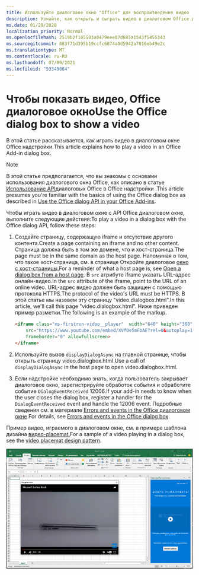 ```yaml
---
title: Используйте диалоговое окно "Office" для воспроизведения видео
description: Узнайте, как открыть и сыграть видео в диалоговом Office диалоговом окне
ms.date: 01/29/2020
localization_priority: Normal
ms.openlocfilehash: 2519b2f105503a0479eee07d885a1543f5455343
ms.sourcegitcommit: 883f71d395b19ccfc6874a0d5942a7016eb49e2c
ms.translationtype: MT
ms.contentlocale: ru-RU
ms.lasthandoff: 07/09/2021
ms.locfileid: "53349884"
---
```

# <a name="use-the-office-dialog-box-to-show-a-video"></a><span data-ttu-id="09d4c-103">Чтобы показать видео, Office диалоговое окно</span><span class="sxs-lookup"><span data-stu-id="09d4c-103">Use the Office dialog box to show a video</span></span>

<span data-ttu-id="09d4c-104">В этой статье рассказывается, как играть видео в диалоговом окне Office надстройки.</span><span class="sxs-lookup"><span data-stu-id="09d4c-104">This article explains how to play a video in an Office Add-in dialog box.</span></span>

> [!NOTE]
> <span data-ttu-id="09d4c-105">В этой статье предполагается, что вы знакомы с основами использования диалогового окна Office, как описано в статье [Использование API](dialog-api-in-office-add-ins.md)диалоговых Office в Office надстройки .</span><span class="sxs-lookup"><span data-stu-id="09d4c-105">This article presumes you're familiar with the basics of using the Office dialog box as described in [Use the Office dialog API in your Office Add-ins](dialog-api-in-office-add-ins.md).</span></span>

<span data-ttu-id="09d4c-106">Чтобы играть видео в диалоговом окне с API Office диалоговом окне, выполните следующие действия:</span><span class="sxs-lookup"><span data-stu-id="09d4c-106">To play a video in a dialog box with the Office dialog API, follow these steps:</span></span>

1. <span data-ttu-id="09d4c-107">Создайте страницу, содержащую iframe и отсутствие другого контента.</span><span class="sxs-lookup"><span data-stu-id="09d4c-107">Create a page containing an iframe and no other content.</span></span> <span data-ttu-id="09d4c-108">Страница должна быть в том же домене, что и хост-страница.</span><span class="sxs-lookup"><span data-stu-id="09d4c-108">The page must be in the same domain as the host page.</span></span> <span data-ttu-id="09d4c-109">Напоминая о том, что такое хост-страница, см. в странице Откройте диалоговое [окно с хост-страницы.](dialog-api-in-office-add-ins.md#open-a-dialog-box-from-a-host-page)</span><span class="sxs-lookup"><span data-stu-id="09d4c-109">For a reminder of what a host page is, see [Open a dialog box from a host page](dialog-api-in-office-add-ins.md#open-a-dialog-box-from-a-host-page).</span></span> <span data-ttu-id="09d4c-110">В `src` атрибуте iframe указать URL-адрес онлайн-видео.</span><span class="sxs-lookup"><span data-stu-id="09d4c-110">In the `src` attribute of the iframe, point to the URL of an online video.</span></span> <span data-ttu-id="09d4c-111">URL-адрес видео должен быть защищен с помощью протокола HTTPS.</span><span class="sxs-lookup"><span data-stu-id="09d4c-111">The protocol of the video's URL must be HTTPS.</span></span> <span data-ttu-id="09d4c-112">В этой статье мы назовем эту страницу "video.dialogbox.html".</span><span class="sxs-lookup"><span data-stu-id="09d4c-112">In this article, we'll call this page "video.dialogbox.html".</span></span> <span data-ttu-id="09d4c-113">Ниже приведен пример разметки.</span><span class="sxs-lookup"><span data-stu-id="09d4c-113">The following is an example of the markup.</span></span>

    ```HTML
    <iframe class="ms-firstrun-video__player"  width="640" height="360"
        src="https://www.youtube.com/embed/XVfOe5mFbAE?rel=0&autoplay=1"
        frameborder="0" allowfullscreen>
    </iframe>
    ```

2. <span data-ttu-id="09d4c-114">Используйте вызов `displayDialogAsync` на главной странице, чтобы открыть страницу video.dialogbox.html.</span><span class="sxs-lookup"><span data-stu-id="09d4c-114">Use a call of `displayDialogAsync` in the host page to open video.dialogbox.html.</span></span>
3. <span data-ttu-id="09d4c-115">Если надстройке необходимо знать, когда пользователь закрывает диалоговое окно, зарегистрируйте обработок события и обработите событие `DialogEventReceived` 12006.</span><span class="sxs-lookup"><span data-stu-id="09d4c-115">If your add-in needs to know when the user closes the dialog box, register a handler for the `DialogEventReceived` event and handle the 12006 event.</span></span> <span data-ttu-id="09d4c-116">Подробные сведения см. в материале [Errors and events in the Office диалоговом окне](dialog-handle-errors-events.md).</span><span class="sxs-lookup"><span data-stu-id="09d4c-116">For details, see [Errors and events in the Office dialog box](dialog-handle-errors-events.md).</span></span>

<span data-ttu-id="09d4c-117">Пример видео, играемого в диалоговом окне, см. в примере шаблона дизайна [видео-placemat.](../design/first-run-experience-patterns.md#video-placemat)</span><span class="sxs-lookup"><span data-stu-id="09d4c-117">For a sample of a video playing in a dialog box, see the [video placemat design pattern](../design/first-run-experience-patterns.md#video-placemat).</span></span>

![Снимок экрана, показывающий воспроизведение видео в диалоговом окне надстройки перед Excel.](../images/video-placemats-dialog-open.png)
